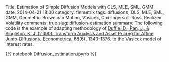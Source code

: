Title: Estimation of Simple Diffusion Models with OLS, MLE, SML, GMM
date: 2014-04-21 18:00
category: finmetrix
tags: diffusions, OLS, MLE, SML, GMM, Geometric Browninan Motion, Vasicek, Cox-Ingersoll-Ross, Realized Volatility
comments: true
slug: diffusion-estimation
summary: The following code is the example of adapting methodology of <a href = "http://onlinelibrary.wiley.com/doi/10.1111/1468-0262.00164/abstract">Duffie, D., Pan, J., & Singleton, K. J. (2000). Transform Analysis and Asset Pricing for Affine Jump-Diffusions. Econometrica, 68(6), 1343–1376.</a> to the Vasicek model of interest rates.

{% notebook Diffusion_estimation.ipynb %}